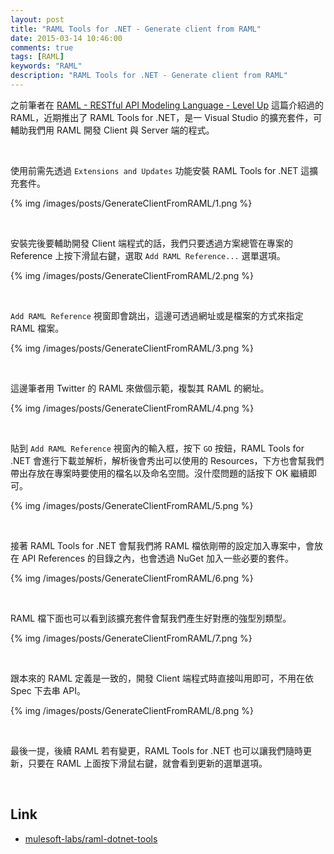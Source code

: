 ```yaml
---
layout: post
title: "RAML Tools for .NET - Generate client from RAML"
date: 2015-03-14 10:46:00
comments: true
tags: [RAML]
keywords: "RAML"
description: "RAML Tools for .NET - Generate client from RAML"
---
```


之前筆者在 [RAML - RESTful API Modeling Language - Level Up](http://larrynung.github.io/2013/11/28/raml-restful-api-modeling-language/) 這篇介紹過的 RAML，近期推出了 RAML Tools for .NET，是一 Visual Studio 的擴充套件，可輔助我們用 RAML 開發 Client 與 Server 端的程式。  

<!-- More -->

<br/>


使用前需先透過 `Extensions and Updates` 功能安裝 RAML Tools for .NET 這擴充套件。  

{% img /images/posts/GenerateClientFromRAML/1.png %}

<br/>


安裝完後要輔助開發 Client 端程式的話，我們只要透過方案總管在專案的 Reference 上按下滑鼠右鍵，選取 `Add RAML Reference...` 選單選項。  

{% img /images/posts/GenerateClientFromRAML/2.png %}

<br/>


`Add RAML Reference` 視窗即會跳出，這邊可透過網址或是檔案的方式來指定 RAML 檔案。  

{% img /images/posts/GenerateClientFromRAML/3.png %}

<br/>


這邊筆者用 Twitter 的 RAML 來做個示範，複製其 RAML 的網址。  

{% img /images/posts/GenerateClientFromRAML/4.png %}

<br/>


貼到 `Add RAML Reference` 視窗內的輸入框，按下 `GO` 按鈕，RAML Tools for .NET 會進行下載並解析，解析後會秀出可以使用的 Resources，下方也會幫我們帶出存放在專案時要使用的檔名以及命名空間。沒什麼問題的話按下 OK 繼續即可。    

{% img /images/posts/GenerateClientFromRAML/5.png %}

<br/>


接著 RAML Tools for .NET 會幫我們將 RAML 檔依剛帶的設定加入專案中，會放在 API References 的目錄之內，也會透過 NuGet 加入一些必要的套件。  

{% img /images/posts/GenerateClientFromRAML/6.png %}

<br/>


RAML 檔下面也可以看到該擴充套件會幫我們產生好對應的強型別類型。  

{% img /images/posts/GenerateClientFromRAML/7.png %}

<br/>


跟本來的 RAML 定義是一致的，開發 Client 端程式時直接叫用即可，不用在依 Spec 下去串 API。  

{% img /images/posts/GenerateClientFromRAML/8.png %}

<br/>


最後一提，後續 RAML 若有變更，RAML Tools for .NET 也可以讓我們隨時更新，只要在 RAML 上面按下滑鼠右鍵，就會看到更新的選單選項。  

<br/>


Link
----
* [mulesoft-labs/raml-dotnet-tools](https://github.com/mulesoft-labs/raml-dotnet-tools)

